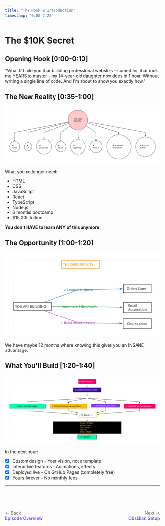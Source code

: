 ```yaml
---
title: "The Hook & Introduction"
timestamp: "0:00-2:25"
---
```


# The $10K Secret

## Opening Hook [0:00-0:10]
"What if I told you that building professional websites - something that took me YEARS to master - my 14-year-old daughter now does in 1 hour. Without writing a single line of code. And I'm about to show you exactly how."

## The New Reality [0:35-1:00]

![What You Don't Need](../diagrams/frames/frame-1.svg)

What you no longer need:
- HTML
- CSS
- JavaScript
- React
- TypeScript
- Node.js
- 6 months bootcamp
- $15,000 tuition

**You don't HAVE to learn ANY of this anymore.**

## The Opportunity [1:00-1:20]

![12 Month Window](../diagrams/frames/frame-2.svg)

We have maybe 12 months where knowing this gives you an INSANE advantage.

## What You'll Build [1:20-1:40]

![What You'll Build](../diagrams/frames/frame-3.svg)

In the next hour:

- [x] Custom design - Your vision, not a template
- [x] Interactive features - Animations, effects
- [x] Deployed live - On GitHub Pages (completely free)
- [x] Yours forever - No monthly fees

---

<div class="navigation-footer" style="display: flex; justify-content: space-between; margin-top: 3rem; padding: 2rem 0; border-top: 1px solid #e0e0e0;">
  <div>
    <a href="../../" style="text-decoration: none;">
      <div style="color: #666; font-size: 0.9rem;">← Back</div>
      <div style="color: #7c4dff; font-weight: 600;">Episode Overview</div>
    </a>
  </div>
  <div style="text-align: right;">
    <a href="../01-obsidian-setup/" style="text-decoration: none;">
      <div style="color: #666; font-size: 0.9rem;">Next →</div>
      <div style="color: #7c4dff; font-weight: 600;">Obsidian Setup</div>
    </a>
  </div>
</div>